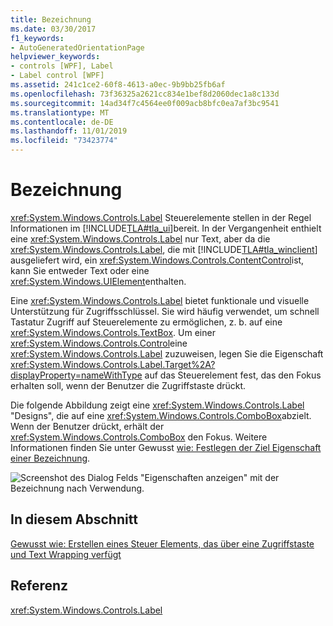```yaml
---
title: Bezeichnung
ms.date: 03/30/2017
f1_keywords:
- AutoGeneratedOrientationPage
helpviewer_keywords:
- controls [WPF], Label
- Label control [WPF]
ms.assetid: 241c1ce2-60f8-4613-a0ec-9b9bb25fb6af
ms.openlocfilehash: 73f36325a2621cc834e1bef8d2060dec1a8c133d
ms.sourcegitcommit: 14ad34f7c4564ee0f009acb8bfc0ea7af3bc9541
ms.translationtype: MT
ms.contentlocale: de-DE
ms.lasthandoff: 11/01/2019
ms.locfileid: "73423774"
---
```

# <a name="label"></a>Bezeichnung
<xref:System.Windows.Controls.Label> Steuerelemente stellen in der Regel Informationen im [!INCLUDE[TLA#tla_ui](../../../../includes/tlasharptla-ui-md.md)]bereit.  In der Vergangenheit enthielt eine <xref:System.Windows.Controls.Label> nur Text, aber da die <xref:System.Windows.Controls.Label>, die mit [!INCLUDE[TLA#tla_winclient](../../../../includes/tlasharptla-winclient-md.md)] ausgeliefert wird, ein <xref:System.Windows.Controls.ContentControl>ist, kann Sie entweder Text oder eine <xref:System.Windows.UIElement>enthalten.  
  
 Eine <xref:System.Windows.Controls.Label> bietet funktionale und visuelle Unterstützung für Zugriffsschlüssel. Sie wird häufig verwendet, um schnell Tastatur Zugriff auf Steuerelemente zu ermöglichen, z. b. auf eine <xref:System.Windows.Controls.TextBox>. Um einer <xref:System.Windows.Controls.Control>eine <xref:System.Windows.Controls.Label> zuzuweisen, legen Sie die Eigenschaft <xref:System.Windows.Controls.Label.Target%2A?displayProperty=nameWithType> auf das Steuerelement fest, das den Fokus erhalten soll, wenn der Benutzer die Zugriffstaste drückt.  
  
 Die folgende Abbildung zeigt eine <xref:System.Windows.Controls.Label> "Designs", die auf eine <xref:System.Windows.Controls.ComboBox>abzielt.  Wenn der Benutzer drückt, erhält der <xref:System.Windows.Controls.ComboBox> den Fokus.  Weitere Informationen finden Sie unter Gewusst [wie: Festlegen der Ziel Eigenschaft einer Bezeichnung](https://docs.microsoft.com/previous-versions/dotnet/netframework-3.5/ms752101(v=vs.90)).  
  
 ![Screenshot des Dialog Felds "Eigenschaften anzeigen" mit der Bezeichnung nach Verwendung.](./media/label/display-properties-labeled-by.png "LabeledBy")  
  
## <a name="in-this-section"></a>In diesem Abschnitt  
 [Gewusst wie: Erstellen eines Steuer Elements, das über eine Zugriffstaste und Text Wrapping verfügt](how-to-create-a-control-that-has-an-access-key-and-text-wrapping.md)  
  
## <a name="reference"></a>Referenz  
 <xref:System.Windows.Controls.Label>
